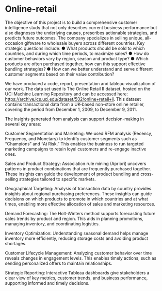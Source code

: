 # Online-retail
The objective of this project is to build a comprehensive customer intelligence study that not only describes current business performance but also diagnoses the underlying causes, prescribes actionable strategies, and predicts future outcomes. The company specializes in selling unique, all-occasion giftware to wholesale buyers across different countries. Key strategic questions include:
● What products should be sold to which countries, and during which time periods, to maximize sales?
● How do customer behaviors vary by region, season and product type?
● Which products are often purchased together, how can this support effective bundling strategies?
● How can we better understand and serve different customer segments based on their value contribution? 

We have produced a code, report, presentation and tableau visualization of our work. The data set used is The Online Retail II dataset, hosted on the UCI Machine Learning Repository and can be accessed here: https://archive.ics.uci.edu/dataset/502/online+retail+ii. This dataset contains transactional data from a UK-based non-store online retailer, covering the period from December 1, 2009, to December 9, 2011.

The insights generated from analysis can support decision-making in several key areas:

Customer Segmentation and Marketing: We used RFM analysis (Recency, Frequency, and Monetary) to identify customer segments such as “Champions” and “At Risk.” This enables the business to run targeted marketing campaigns to retain loyal customers and re-engage inactive ones.

Sales and Product Strategy: Association rule mining (Apriori) uncovers patterns in product combinations that are frequently purchased together. These insights can guide the development of product bundling and cross-selling strategies tailored to specific markets.

Geographical Targeting: Analysis of transaction data by country provides insights about regional purchasing preferences. These insights can guide decisions on which products to promote in which countries and at what times, enabling more effective allocation of sales and marketing resources.

Demand Forecasting: The Holt-Winters method supports forecasting future sales trends by product and region. This aids in planning promotions, managing inventory, and coordinating logistics.

Inventory Optimization: Understanding seasonal demand helps manage inventory more efficiently, reducing storage costs and avoiding product shortages.

Customer Lifecycle Management: Analyzing customer behavior over time reveals changes in engagement levels. This enables timely actions, such as sending personalized offers to maintain relationships.

Strategic Reporting: Interactive Tableau dashboards give stakeholders a clear view of key metrics, customer trends, and business performance, supporting informed and timely decisions.
